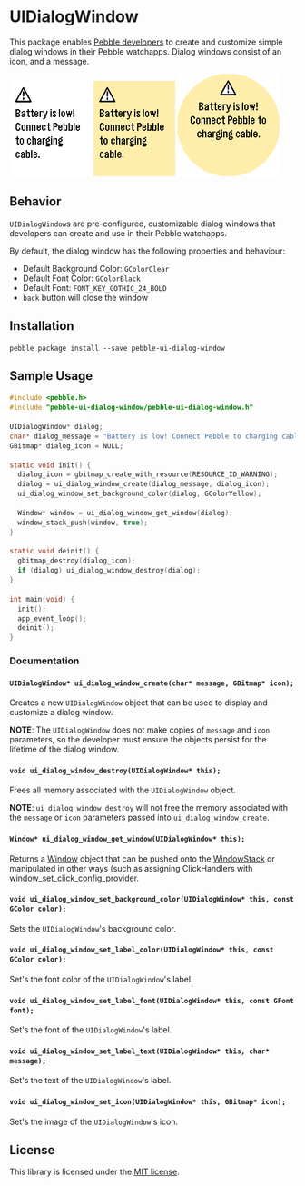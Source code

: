# UIDialogWindow

This package enables [Pebble developers](https://developer.pebble.com) to create
and customize simple dialog windows in their Pebble watchapps. Dialog windows
consist of an icon, and a message.

![Aplite](/images/aplite.png) ![Basalt](/images/basalt.png) ![Chalk](/images/chalk.png)

## Behavior

`UIDialogWindow`s are pre-configured, customizable dialog windows that
developers can create and use in their Pebble watchapps.

By default, the dialog window has the following properties and behaviour:
- Default Background Color: `GColorClear`
- Default Font Color: `GColorBlack`
- Default Font: `FONT_KEY_GOTHIC_24_BOLD`
- `back` button will close the window

## Installation

```
pebble package install --save pebble-ui-dialog-window
```

## Sample Usage

```c
#include <pebble.h>
#include "pebble-ui-dialog-window/pebble-ui-dialog-window.h"

UIDialogWindow* dialog;
char* dialog_message = "Battery is low! Connect Pebble to charging cable.";
GBitmap* dialog_icon = NULL;

static void init() {
  dialog_icon = gbitmap_create_with_resource(RESOURCE_ID_WARNING);
  dialog = ui_dialog_window_create(dialog_message, dialog_icon);
  ui_dialog_window_set_background_color(dialog, GColorYellow);

  Window* window = ui_dialog_window_get_window(dialog);
  window_stack_push(window, true);
}

static void deinit() {
  gbitmap_destroy(dialog_icon);
  if (dialog) ui_dialog_window_destroy(dialog);
}

int main(void) {
  init();
  app_event_loop();
  deinit();
}
```

### Documentation

#### `UIDialogWindow* ui_dialog_window_create(char* message, GBitmap* icon);`

Creates a new `UIDialogWindow` object that can be used to display and customize
a dialog window.

**NOTE**: The `UIDialogWindow` does not make copies of `message` and `icon`
parameters, so the developer must ensure the objects persist for the lifetime of
the dialog window.

#### `void ui_dialog_window_destroy(UIDialogWindow* this);`

Frees all memory associated with the `UIDialogWindow` object.

**NOTE**: `ui_dialog_window_destroy` will not free the memory associated with
the `message` or `icon` parameters passed into `ui_dialog_window_create`.

#### `Window* ui_dialog_window_get_window(UIDialogWindow* this);`

Returns a [Window](https://developer.pebble.com/docs/c/User_Interface/Window)
object that can be pushed onto the
[WindowStack](https://developer.pebble.com/docs/c/User_Interface/Window_Stack/)
or manipulated in other ways (such as assigning ClickHandlers with
[window_set_click_config_provider](https://developer.pebble.com/docs/c/User_Interface/Window/#window_set_click_config_provider_with_context).

#### `void ui_dialog_window_set_background_color(UIDialogWindow* this, const GColor color);`

Sets the `UIDialogWindow`'s background color.

#### `void ui_dialog_window_set_label_color(UIDialogWindow* this, const GColor color);`

Set's the font color of the `UIDialogWindow`'s label.

#### `void ui_dialog_window_set_label_font(UIDialogWindow* this, const GFont font);`

Set's the font of the `UIDialogWindow`'s label.

#### `void ui_dialog_window_set_label_text(UIDialogWindow* this, char* message);`

Set's the text of the `UIDialogWindow`'s label.

#### `void ui_dialog_window_set_icon(UIDialogWindow* this, GBitmap* icon);`

Set's the image of the `UIDialogWindow`'s icon.

## License

This library is licensed under the [MIT license](/LICENSE).
